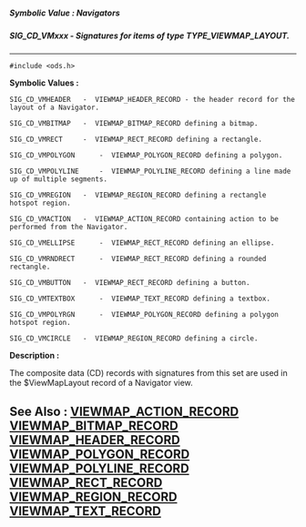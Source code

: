 ##### Symbolic Value : Navigators
##### SIG_CD_VMxxx - Signatures for items of type TYPE_VIEWMAP_LAYOUT.
---
```
#include <ods.h>
```

**Symbolic Values :**

	SIG_CD_VMHEADER	  -  VIEWMAP_HEADER_RECORD - the header record for the layout of a Navigator.

	SIG_CD_VMBITMAP	  -  VIEWMAP_BITMAP_RECORD defining a bitmap.

	SIG_CD_VMRECT	  -  VIEWMAP_RECT_RECORD defining a rectangle.

	SIG_CD_VMPOLYGON	  -  VIEWMAP_POLYGON_RECORD defining a polygon.

	SIG_CD_VMPOLYLINE	  -  VIEWMAP_POLYLINE_RECORD defining a line made up of multiple segments.

	SIG_CD_VMREGION	  -  VIEWMAP_REGION_RECORD defining a rectangle hotspot region.

	SIG_CD_VMACTION	  -  VIEWMAP_ACTION_RECORD containing action to be performed from the Navigator.

	SIG_CD_VMELLIPSE	  -  VIEWMAP_RECT_RECORD defining an ellipse.

	SIG_CD_VMRNDRECT	  -  VIEWMAP_RECT_RECORD defining a rounded rectangle.

	SIG_CD_VMBUTTON	  -  VIEWMAP_RECT_RECORD defining a button.

	SIG_CD_VMTEXTBOX	  -  VIEWMAP_TEXT_RECORD defining a textbox.

	SIG_CD_VMPOLYRGN	  -  VIEWMAP_POLYGON_RECORD defining a polygon hotspot region.

	SIG_CD_VMCIRCLE	  -  VIEWMAP_REGION_RECORD defining a circle.


**Description :**

The composite data (CD) records with signatures from this set are used in the $ViewMapLayout record of a Navigator view.


**See Also :**
[VIEWMAP_ACTION_RECORD](/domino-c-api-docs/reference/Data/VIEWMAP_ACTION_RECORD)
[VIEWMAP_BITMAP_RECORD](/domino-c-api-docs/reference/Data/VIEWMAP_BITMAP_RECORD)
[VIEWMAP_HEADER_RECORD](/domino-c-api-docs/reference/Data/VIEWMAP_HEADER_RECORD)
[VIEWMAP_POLYGON_RECORD](/domino-c-api-docs/reference/Data/VIEWMAP_POLYGON_RECORD)
[VIEWMAP_POLYLINE_RECORD](/domino-c-api-docs/reference/Data/VIEWMAP_POLYLINE_RECORD)
[VIEWMAP_RECT_RECORD](/domino-c-api-docs/reference/Data/VIEWMAP_RECT_RECORD)
[VIEWMAP_REGION_RECORD](/domino-c-api-docs/reference/Data/VIEWMAP_REGION_RECORD)
[VIEWMAP_TEXT_RECORD](/domino-c-api-docs/reference/Data/VIEWMAP_TEXT_RECORD)
---
